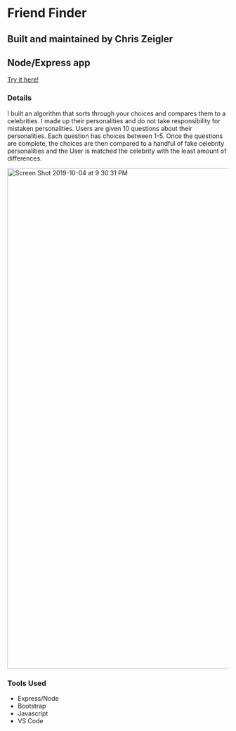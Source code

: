 # Friend Finder
## Built and maintained by Chris Zeigler
## Node/Express app
[Try it here!](https://still-mesa-98774.herokuapp.com/)

### Details
I built an algorithm that sorts through your choices and compares them to a celebrities. I made up their personalities and do not take responsibility for mistaken personalities. Users are given 10 questions about their personalities. Each question has choices between 1-5. Once the questions are complete, the choices are then compared to a handful of fake celebrity personalities and the User is matched the celebrity with the least amount of differences. 


<img width="1137" alt="Screen Shot 2019-10-04 at 9 30 31 PM" src="https://user-images.githubusercontent.com/50716272/66247752-81745300-e6ee-11e9-8337-a0976f0fe5bf.png">

### Tools Used

* Express/Node
* Bootstrap
* Javascript
* VS Code 
